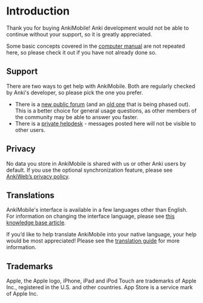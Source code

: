 # Introduction

Thank you for buying AnkiMobile! Anki development would not be able to
continue without your support, so it is greatly appreciated.

Some basic concepts covered in the [computer
manual](https://apps.ankiweb.net/docs/manual.html) are not repeated
here, so please check it out if you have not already done so.

## Support

There are two ways to get help with AnkiMobile. Both are regularly checked
by Anki's developer, so please pick the one you prefer.

- There is a [new public forum](https://forums.ankiweb.net/c/ankimobile/10)
  (and an [old one](https://anki.tenderapp.com/discussions/ankimobile) that is being phased out). This is a better choice for general usage questions, as other members of
  the community may be able to answer you faster.
- There is a [private helpdesk](https://anki.tenderapp.com/discussions/private) - messages
  posted here will not be visible to other users.

## Privacy

No data you store in AnkiMobile is shared with us or other Anki users by
default. If you use the optional synchronization feature, please see
[AnkiWeb’s privacy policy](https://ankiweb.net/account/privacy).

## Translations

AnkiMobile's interface is available in a few languages other than English.
For information on changing the interface language, please see
[this knowledge base article](https://anki.tenderapp.com/kb/problems/ankimobile-interface-language).

If you’d like to help translate AnkiMobile into your native language,
your help would be most appreciated! Please see the
[translation guide](https://ankitects.github.io/translating/#/ankimobile/intro)
for more information.

## Trademarks

Apple, the Apple logo, iPhone, iPad and iPod Touch are trademarks of
Apple Inc., registered in the U.S. and other countries. App Store is a
service mark of Apple Inc.
